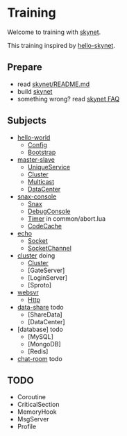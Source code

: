 # Training
Welcome to training with [skynet](https://github.com/cloudwu/skynet/wiki).

This training inspired by [hello-skynet](https://github.com/ximenpo/hello-skynet).  

## Prepare
- read [skynet/README.md](https://github.com/cloudwu/skynet/blob/master/README.md)
- build [skynet](https://github.com/cloudwu/skynet/wiki/Build)
- something wrong? read [skynet FAQ](https://github.com/cloudwu/skynet/wiki/FAQ)


## Subjects
- [hello-world](https://github.com/qinhanlei/terminator/tree/master/training/hello-world)
    - [Config](https://github.com/cloudwu/skynet/wiki/Config)
    - [Bootstrap](https://github.com/cloudwu/skynet/wiki/Bootstrap)
- [master-slave](https://github.com/qinhanlei/terminator/tree/master/training/master-slave)
    - [UniqueService](https://github.com/cloudwu/skynet/wiki/UniqueService)
    - [Cluster](https://github.com/cloudwu/skynet/wiki/Cluster)
    - [Multicast](https://github.com/cloudwu/skynet/wiki/Multicast)
    - [DataCenter](https://github.com/cloudwu/skynet/wiki/DataCenter)
- [snax-console](https://github.com/qinhanlei/terminator/tree/master/training/snax-console)
    - [Snax](https://github.com/cloudwu/skynet/wiki/Snax)
    - [DebugConsole](https://github.com/cloudwu/skynet/wiki/DebugConsole)
    - [Timer](https://github.com/cloudwu/skynet/wiki/LuaAPI) in common/abort.lua
    - [CodeCache](https://github.com/cloudwu/skynet/wiki/CodeCache)  
- [echo](https://github.com/qinhanlei/terminator/tree/master/training/echo)
    - [Socket](https://github.com/cloudwu/skynet/wiki/Socket)
    - [SocketChannel](https://github.com/cloudwu/skynet/wiki/Socket)
- [cluster](https://github.com/qinhanlei/terminator/tree/master/training/cluster) doing
    - [Cluster](https://github.com/cloudwu/skynet/wiki/Cluster)
    - [GateServer]
    - [LoginServer]
    - [Sproto]
- [websvr](https://github.com/qinhanlei/terminator/tree/master/training/websvr)
    - [Http](https://github.com/cloudwu/skynet/wiki/Http)
- [data-share](https://github.com/qinhanlei/terminator/tree/master/training/data-share) todo
    - [ShareData]
    - [DataCenter]
- [database] todo
    - [MySQL]
    - [MongoDB]
    - [Redis]
- [chat-room](https://github.com/qinhanlei/terminator/tree/master/training/chat-room) todo

## TODO
* Coroutine
* CriticalSection
* MemoryHook
* MsgServer
* Profile
